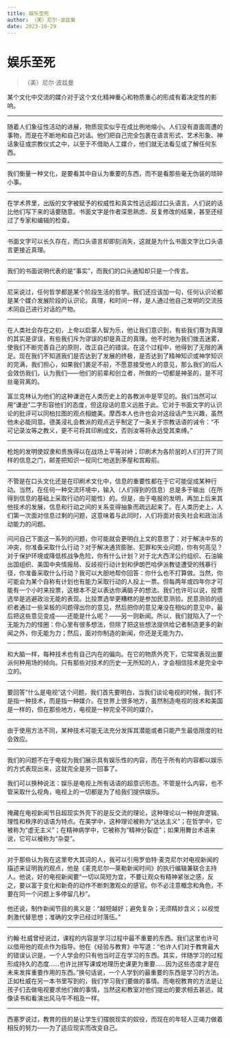 ```yaml
---
title: 娱乐至死
author: （美）尼尔·波兹曼
date: 2023-10-29
---
```


# 娱乐至死

> （美）尼尔·波兹曼

某个文化中交流的媒介对于这个文化精神重心和物质重心的形成有着决定性的影响。

---

随着人们象征性活动的进展，物质现实似乎在成比例地缩小。人们没有直面周遭的事物，而是在不断地和自己对话。他们把自己完全包裹在语言形式、艺术形象、神话象征或宗教仪式之中，以至于不借助人工媒介，他们就无法看见或了解任何东西。

---

我们衡量一种文化，是要看其中自认为重要的东西，而不是看那些毫无伪装的琐碎小事。

---

在学术界里，出版的文字被赋予的权威性和真实性远远超过口头语言。人们说的话比他们写下来的话要随意。书面文字是作者深思熟虑、反复修改的结果，甚至还经过了专家和编辑的检查。

---

书面文字可以长久存在，而口头语言却即刻消失，这就是为什么书面文字比口头语言更接近真理。

---

我们的书面说明代表的是“事实”，而我们的口头通知却只是一个传言。

---

尼采说过，任何哲学都是某个阶段生活的哲学。我们还应该加一句，任何认识论都是某个媒介发展阶段的认识论。真理，和时间一样，是人通过他自己发明的交流技术同自己进行对话的产物。

---

在人类社会存在之初，上帝以启蒙人智为乐，他让我们意识到，有些我们尊为真理的其实是谬误，有些我们斥为谬误的却是真正的真理。他不时地为我们拨去迷雾，使我们不断完善自己的原则，改正自己的错误。在这个过程中，他得到了无限的满足。现在我们不知道我们是否达到了发展的终极，是否达到了精神知识或神学知识的完满，我们担心，如果我们裹足不前，不愿意接受他人的意见，那么我们的后人会效仿我们，认为我们——他们的前辈和创立者，所做的一切都是神圣的，是不可丝毫背离的。

富兰克林认为他们的这种谦逊在人类历史上的各教派中是罕见的。我们当然可以用“谦逊”二字形容他们的态度，但这段话的意义远胜于此。它对于书面文字的认识论的批评可以同柏拉图的观点相媲美。摩西本人也许也会对这段话产生兴趣，虽然他未必能同意。德美浸礼会教派的观点近乎制定了一条关于宗教话语的诫令：“不可记录汝等之教义，更不可将其印刷成文，否则汝等将永远受其束缚。”

---

枪炮的发明使奴隶和贵族得以在战场上平等对峙；印刷术为各阶层的人们打开了同样的信息之门，邮差把知识一视同仁地送到茅屋和宫殿前。

---

不管是在口头文化还是在印刷术文化中，信息的重要性都在于它可能促成某种行动。当然，在任何一种交流环境中，输入（人们得到的信息）总是多于输出（在所得到信息的基础上采取行动的可能性）的。但是，由于电报的发明，再加上后来其他技术的发展，信息和行动之间的关系变得抽象而疏远起来了。在人类历史上，人们第一次面对信息过剩的问题，这意味着与此同时，人们将面对丧失社会和政治活动能力的问题。

问问自己下面这一系列的问题，你可能就会更明白上文的意思了：对于解决中东的冲突，你准备采取什么行动？对于解决通货膨胀、犯罪和失业问题，你有何高见？对于保护环境或降低核战争危险，你有什么计划？对于北大西洋公约组织、石油输出国组织、美国中央情报局、反歧视行动计划和伊朗巴哈伊派教徒遭受的残暴行径，你准备采取什么行动？我可以大胆地帮你回答：你什么也不打算做。当然，你可能会为某个自称有计划也有能力采取行动的人投上一票。但每两年或四年你才可能有一个小时来投票，这根本不足以表达你满脑子的想法。我们也许可以说，投票选举是逃避政治无能的表现。比投票选举更糟糕的是参加民意测验。民意测验的组织者通过一些呆板的问题得出你的意见，然后把你的意见淹没在相似的意见中，最后把这些意见变成——还能是什么呢？——另一则新闻。所以，我们就陷入了一个无能为力的怪圈：你心里有很多想法，但除了把这些想法提供给记者制造更多的新闻之外，你无能为力；然后，面对你制造的新闻，你还是无能为力。

---

和大脑一样，每种技术也有自己内在的偏向。在它的物质外壳下，它常常表现出要派何种用场的倾向。只有那些对技术的历史一无所知的人，才会相信技术是完全中立的。

---

要回答“什么是电视”这个问题，我们首先要明白，当我们谈论电视的时候，我们不是指一种技术，而是指一种媒介。在世界上很多地方，虽然制造电视的技术和美国是一样的，但在那些地方，电视是一种完全不同的媒介。

---

由于使用方法不同，某种技术可能无法充分发挥其潜能或者只能产生最低限度的社会效应。

---

我们的问题不在于电视为我们展示具有娱乐性的内容，而在于所有的内容都以娱乐的方式表现出来，这就完全是另一回事了。

我们可以换种说法：娱乐是电视上所有话语的超意识形态。不管是什么内容，也不管采取什么视角，电视上的一切都是为了给我们提供娱乐。

---

掩藏在电视新闻节目超现实外壳下的是反交流的理论，这种理论以一种抛弃逻辑、理性和秩序的话语为特点。在美学中，这种理论被称为“达达主义”；在哲学中，它被称为“虚无主义”；在精神病学中，它被称为“精神分裂症”；如果用舞台术语来说，它可以被称为“杂耍”。

---

对于那些认为我在这里夸大其词的人，我可以引用罗伯特·麦克尼尔对电视新闻的描述来证明我的观点，他是《麦克尼尔—莱勒新闻时间》的执行编辑兼联合主持人。他说，好的电视新闻要“一切以简短为宜，不要让观众有精神紧张之感，反之，要以富于变化和新奇的动作不断刺激观众的感官。你不必注意概念和角色，不要在同一个问题上多停留几秒”。

他还说，制作新闻节目的奥义是：“越短越好；避免复杂；无须精妙含义；以视觉刺激代替思想；准确的文字已经过时落伍。”

---

约翰·杜威曾经说过，课程的内容是学习过程中最不重要的东西。我们这里也许可以借用他的观点作为指导。他在《经验与教育》中写道：“也许人们对于教育最大的错误认识是，一个人学会的只有他当时正在学习的东西。其实，伴随学习的过程形成持久的态度……也许比拼写课或地理历史课更为重要……因为这些态度才是在未来发挥重要作用的东西。”换句话说，一个人学到的最重要的东西是学习的方法。正如杜威在另一本书里写到的，我们学习我们要做的事情。而电视教育的方法是让孩子们去做电视要求他们做的事情，当然这和教室对他们提出的要求相去甚远，就像读书和看演出风马牛不相及一样。

---

西塞罗说过，教育的目的是让学生们摆脱现实的奴役，而现在的年轻人正竭力做着相反的努力——为了适应现实而改变自己。
